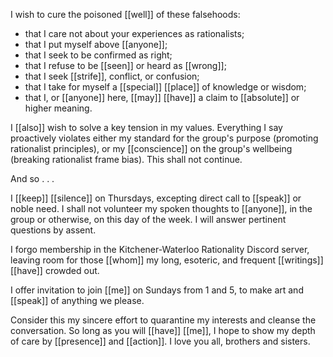 I wish to cure the poisoned [[well]] of these falsehoods:  
  
- that I care not about your experiences as rationalists;  
- that I put myself above [[anyone]];  
- that I seek to be confirmed as right;  
- that I refuse to be [[seen]] or heard as [[wrong]];  
- that I seek [[strife]], conflict, or confusion;  
- that I take for myself a [[special]] [[place]] of knowledge or wisdom;  
- that I, or [[anyone]] here, [[may]] [[have]] a claim to [[absolute]] or higher meaning.  
  
I [[also]] wish to solve a key tension in my values. Everything I say proactively violates either my standard for the group's purpose (promoting rationalist principles), or my [[conscience]] on the group's wellbeing (breaking rationalist frame bias). This shall not continue.  
  
And so . . .  
  
I [[keep]] [[silence]] on Thursdays, excepting direct call to [[speak]] or noble need. I shall not volunteer my spoken thoughts to [[anyone]], in the group or otherwise, on this day of the week. I will answer pertinent questions by assent.  
  
I forgo membership in the Kitchener-Waterloo Rationality Discord server, leaving room for those [[whom]] my long, esoteric, and frequent [[writings]] [[have]] crowded out.  
  
I offer invitation to join [[me]] on Sundays from 1 and 5, to make art and [[speak]] of anything we please.  
  
Consider this my sincere effort to quarantine my interests and cleanse the conversation. So long as you will [[have]] [[me]], I hope to show my depth of care by [[presence]] and [[action]]. I love you all, brothers and sisters.

